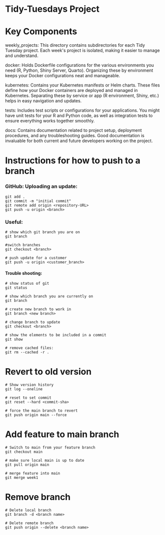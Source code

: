 # Tidy-Tuesdays Project

# Key Components
weekly_projects: This directory contains subdirectories for each Tidy Tuesday project. Each week's project is isolated, making it easier to manage and understand.

docker: Holds Dockerfile configurations for the various environments you need (R, Python, Shiny Server, Quarto). Organizing these by environment keeps your Docker configurations neat and manageable.

kubernetes: Contains your Kubernetes manifests or Helm charts. These files define how your Docker containers are deployed and managed in Kubernetes. Separating these by service or app (R environment, Shiny, etc.) helps in easy navigation and updates.

tests: Includes test scripts or configurations for your applications. You might have unit tests for your R and Python code, as well as integration tests to ensure everything works together smoothly.

docs: Contains documentation related to project setup, deployment procedures, and any troubleshooting guides. Good documentation is invaluable for both current and future developers working on the project.




# Instructions for how to push to a branch

### GitHub: Uploading an update:
```
git add .
git commit -m "initial commit"
git remote add origin <repository-URL>
git push -u origin <branch>
```
### Useful:
```
# show which git branch you are on
git branch

#switch branches
git checkout <branch>

# push update for a customer
git push -u origin <customer_branch>
```
#### Trouble shooting:
```
# show status of git
git status

# show which branch you are currently on
git branch

# create new branch to work in
git branch <new branch>

# change branch to update
git checkout <branch>

# show the elements to be included in a commit
git show

# remove cached files:
git rm --cached -r .
```
# Revert to old version
```
# Show version history
git log --oneline

# reset to set commit
git reset --hard <commit-sha>

# force the main branch to revert
git push origin main --force
```


# Add feature to main branch
```
# Switch to main from your feature branch
git checkout main

# make sure local main is up to date
git pull origin main

# merge feature into main
git merge week1

```
# Remove branch
```
# Delete local branch
git branch -d <branch name>

# Delete remote branch
git push origin --delete <branch name>
```

